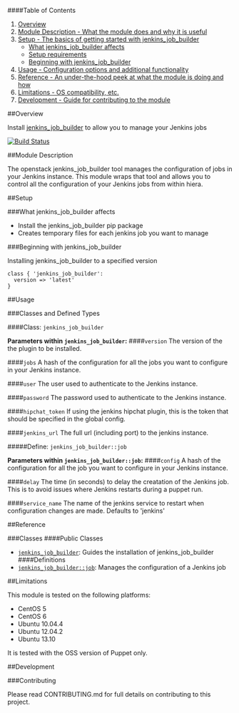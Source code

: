 ####Table of Contents

1. [Overview](#overview)
2. [Module Description - What the module does and why it is useful](#module-description)
3. [Setup - The basics of getting started with jenkins_job_builder](#setup)
    * [What jenkins_job_builder affects](#what-jenkins_job_builder-affects)
    * [Setup requirements](#setup-requirements)
    * [Beginning with jenkins_job_builder](#beginning-with-jenkins_job_builder)
4. [Usage - Configuration options and additional functionality](#usage)
5. [Reference - An under-the-hood peek at what the module is doing and how](#reference)
5. [Limitations - OS compatibility, etc.](#limitations)
6. [Development - Guide for contributing to the module](#development)

##Overview

Install [jenkins_job_builder](ci.openstack.org/jenkins-job-builder/) to allow you to manage your Jenkins jobs  

[![Build Status](https://api.travis-ci.org/voxpupuli/puppet-jenkins_job_builder.png)](https://travis-ci.org/voxpupuli/puppet-jenkins_job_builder)

##Module Description

The openstack jenkins_job_builder tool manages the configuration of jobs in your Jenkins instance. This module wraps that tool and allows you to control
all the configuration of your Jenkins jobs from within hiera.

##Setup

###What jenkins_job_builder affects

* Install the jenkins_job_builder pip package
* Creates temporary files for each jenkins job you want to manage

###Beginning with jenkins_job_builder

Installing jenkins_job_builder to a specified version

```puppet
class { 'jenkins_job_builder':
  version => 'latest'
}
```

##Usage

###Classes and Defined Types

####Class: `jenkins_job_builder`

**Parameters within `jenkins_job_builder`:**
####`version`
The version of the the plugin to be installed.

####`jobs`
A hash of the configuration for all the jobs you want to configure in your Jenkins instance.

####`user`
The user used to authenticate to the Jenkins instance.

####`password`
The password used to authenticate to the Jenkins instance.

####`hipchat_token`
If using the jenkins hipchat plugin, this is the token that should be specified in the global config.

####`jenkins_url`
The full url (including port) to the jenkins instance.

#####Define: `jenkins_job_builder::job`

**Parameters within `jenkins_job_builder::job`:**
####`config`
A hash of the configuration for all the job you want to configure in your Jenkins instance.

####`delay`
The time (in seconds) to delay the creatation of the Jenkins job. This is to avoid issues where Jenkins restarts during a puppet run.

####`service_name`
The name of the jenkins service to restart when configuration changes are made. Defaults to 'jenkins'

##Reference

###Classes
####Public Classes
* [`jenkins_job_builder`](#class-jenkins_job_builder): Guides the installation of jenkins_job_builder
####Definitions
* [`jenkins_job_builder::job`](#define-job): Manages the configuration of a Jenkins job

##Limitations

This module is tested on the following platforms:

* CentOS 5
* CentOS 6
* Ubuntu 10.04.4
* Ubuntu 12.04.2
* Ubuntu 13.10

It is tested with the OSS version of Puppet only.

##Development

###Contributing

Please read CONTRIBUTING.md for full details on contributing to this project.

